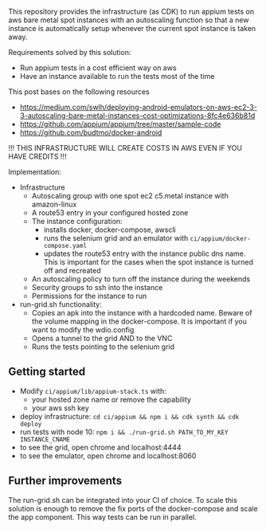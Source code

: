 This repository provides the infrastructure (as CDK) to run appium tests on aws bare metal spot instances with an autoscaling function so that a new instance is automatically setup whenever the current spot instance is taken away.

Requirements solved by this solution:
- Run appium tests in a cost efficient way on aws
- Have an instance available to run the tests most of the time

This post bases on the following resources
- https://medium.com/swlh/deploying-android-emulators-on-aws-ec2-3-3-autoscaling-bare-metal-instances-cost-optimizations-8fc4e636b81d
- https://github.com/appium/appium/tree/master/sample-code
- https://github.com/budtmo/docker-android

!!! THIS INFRASTRUCTURE WILL CREATE COSTS IN AWS EVEN IF YOU HAVE CREDITS !!!

Implementation:
- Infrastructure
    - Autoscaling group with one spot ec2 c5.metal instance with amazon-linux
    - A route53 entry in your configured hosted zone
    - The instance configuration: 
        - installs docker, docker-compose, awscli
        - runs the selenium grid and an emulator with `ci/appium/docker-compose.yaml` 
        - updates the route53 entry with the instance public dns name. This is important for the cases when the spot instance is turned off and recreated
    - An autoscaling policy to turn off the instance during the weekends
    - Security groups to ssh into the instance
    - Permissions for the instance to run
- run-grid.sh functionality:
    - Copies an apk into the instance with a hardcoded name. Beware of the volume mapping in the docker-compose. It is important if you want to modify the wdio.config
    - Opens a tunnel to the grid AND to the VNC
    - Runs the tests pointing to the selenium grid

## Getting started
- Modify `ci/appium/lib/appium-stack.ts` with: 
    - your hosted zone name or remove the capability
    - your aws ssh key
- deploy infrastructure: `cd ci/appium && npm i && cdk synth && cdk deploy`
- run tests with node 10: `npm i && ./run-grid.sh PATH_TO_MY_KEY INSTANCE_CNAME`
- to see the grid, open chrome and localhost:4444
- to see the emulator, open chrome and localhost:8060


## Further improvements
The run-grid.sh can be integrated into your CI of choice.
To scale this solution is enough to remove the fix ports of the docker-compose and scale the app component.
This way tests can be run in parallel.